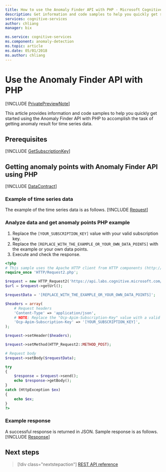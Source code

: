 ```yaml
--- 
title: How to use the Anomaly Finder API with PHP - Microsoft Cognitive Services | Microsoft Docs
description: Get information and code samples to help you quickly get started using Anomaly Finder with PHP in Cognitive Services.
services: cognitive-services
author: chliang
manager: bix

ms.service: cognitive-services
ms.component: anomaly-detection
ms.topic: article
ms.date: 05/01/2018
ms.author: chliang
---
```


# Use the Anomaly Finder API with PHP

[!INCLUDE [PrivatePreviewNote](../../../../../includes/cognitive-services-anomaly-finder-private-preview-note.md)]

This article provides information and code samples to help you quickly get started using the Anomaly Finder API with PHP to accomplish the task of getting anomaly result for time series data.

## Prerequisites

[!INCLUDE [GetSubscriptionKey](../includes/get-subscription-key.md)]

## Getting anomaly points with Anomaly Finder API using PHP
[!INCLUDE [DataContract](../includes/datacontract.md)]

### Example of time series data
The example of the time series data is as follows.
[!INCLUDE [Request](../includes/request.md)]

### Analyze data and get anomaly points PHP example
1. Replace the `[YOUR_SUBSCRIPTION_KEY]` value with your valid subscription key.
2. Replace the `[REPLACE_WITH_THE_EXAMPLE_OR_YOUR_OWN_DATA_POINTS]` with the example or your own data points.
3. Execute and check the response.

```PHP
<?php
# This sample uses the Apache HTTP client from HTTP components (http://hc.apache.org/httpcomponents-client-ga/)
require_once 'HTTP/Request2.php';

$request = new HTTP_Request2('https://api.labs.cognitive.microsoft.com/anomalyfinder/v1.0/anomalydetection');
$url = $request->getUrl();

$requestData = '[REPLACE_WITH_THE_EXAMPLE_OR_YOUR_OWN_DATA_POINTS]';

$headers = array(
    # Request headers
    'Content-Type' => 'application/json',
    # NOTE: Replace the "Ocp-Apim-Subscription-Key" value with a valid subscription key.
    'Ocp-Apim-Subscription-Key' => '[YOUR_SUBSCRIPTION_KEY]',
);

$request->setHeader($headers);

$request->setMethod(HTTP_Request2::METHOD_POST);

# Request body
$request->setBody($requestData);

try
{
    $response = $request->send();
    echo $response->getBody();
}
catch (HttpException $ex)
{
    echo $ex;
}
?>
```

### Example response

A successful response is returned in JSON. Sample response is as follows.
[!INCLUDE [Response](../includes/response.md)]

## Next steps

> [!div class="nextstepaction"]
> [REST API reference](https://dev.labs.cognitive.microsoft.com/docs/services/anomaly-detection/operations/post-anomalydetection)
